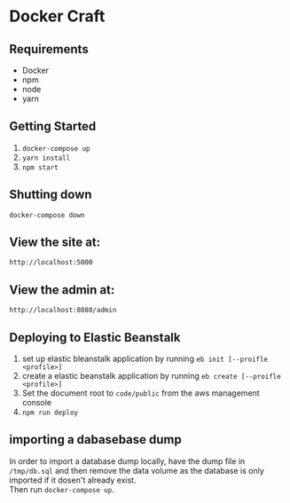 # Docker Craft

## Requirements

- Docker
- npm 
- node
- yarn

## Getting Started

1. `docker-compose up`
2. `yarn install`
3. `npm start`

## Shutting down

`docker-compose down`

## View the site at:

`http://localhost:5000`

## View the admin at:

`http://localhost:8080/admin`

## Deploying to Elastic Beanstalk

1. set up elastic bleanstalk application by running `eb init [--proifle <profile>]`
2. create a elastic beanstalk application by running `eb create [--proifle <profile>]`
3. Set the document root to `code/public` from the aws management console
1. `npm run deploy`

## importing a dabasebase dump

In order to import a database dump locally, have the dump file in `/tmp/db.sql` and then remove 
the data volume as the database is only imported if it dosen't already exist.  
Then run `docker-compose up`.